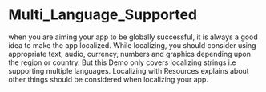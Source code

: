 # Multi_Language_Supported
when you are aiming your app to be globally successful, it is always a good idea to make the app localized.  While localizing, you should consider using appropriate text, audio, currency, numbers and graphics depending upon the region or country. But this Demo only covers localizing strings i.e supporting multiple languages. Localizing with Resources explains about other things should be considered when localizing your app.
